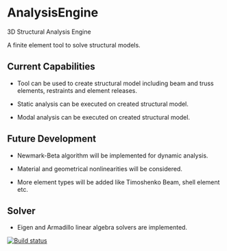 # AnalysisEngine
3D Structural Analysis Engine

A finite element tool to solve structural models.

Current Capabilities
---------------------
* Tool can be used to create structural model including beam and truss elements, restraints and element releases.

* Static analysis can be executed on created structural model.

* Modal analysis can be executed on created structural model.

Future Development
--------------------
* Newmark-Beta algorithm will be implemented for dynamic analysis.

* Material and geometrical nonlinearities will be considered.

* More element types will be added like Timoshenko Beam, shell element etc.

Solver
------------------
* Eigen and Armadillo linear algebra solvers are implemented. 

[![Build status](https://ci.appveyor.com/api/projects/status/6hinynxesc3hqfnk/branch/master?svg=true)](https://ci.appveyor.com/project/CanSanliturk/analysisengine/branch/master)
